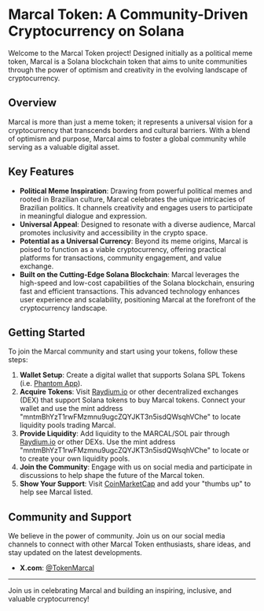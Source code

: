 # Marcal Token: A Community-Driven Cryptocurrency on Solana

Welcome to the Marcal Token project! Designed initially as a political meme token, Marcal is a Solana blockchain token that aims to unite communities through the power of optimism and creativity in the evolving landscape of cryptocurrency.

## Overview

Marcal is more than just a meme token; it represents a universal vision for a cryptocurrency that transcends borders and cultural barriers. With a blend of optimism and purpose, Marcal aims to foster a global community while serving as a valuable digital asset.

## Key Features

- **Political Meme Inspiration**: Drawing from powerful political memes and rooted in Brazilian culture, Marcal celebrates the unique intricacies of Brazilian politics. It channels creativity and engages users to participate in meaningful dialogue and expression.
- **Universal Appeal**: Designed to resonate with a diverse audience, Marcal promotes inclusivity and accessibility in the crypto space.
- **Potential as a Universal Currency**: Beyond its meme origins, Marcal is poised to function as a viable cryptocurrency, offering practical platforms for transactions, community engagement, and value exchange.
- **Built on the Cutting-Edge Solana Blockchain**: Marcal leverages the high-speed and low-cost capabilities of the Solana blockchain, ensuring fast and efficient transactions. This advanced technology enhances user experience and scalability, positioning Marcal at the forefront of the cryptocurrency landscape.

## Getting Started

To join the Marcal community and start using your tokens, follow these steps:

1. **Wallet Setup**: Create a digital wallet that supports Solana SPL Tokens (i.e. [Phantom App](https://phantom.app/)).
2. **Acquire Tokens**: Visit [Raydium.io](https://raydium.io/swap/?inputMint=sol&outputMint=mntmBhYzT1rwFMzmnu9ugcZQYJKT3n5isdQWsqhVChe) or other decentralized exchanges (DEX) that support Solana tokens to buy Marcal tokens. Connect your wallet and use the mint address "mntmBhYzT1rwFMzmnu9ugcZQYJKT3n5isdQWsqhVChe" to locate liquidity pools trading Marcal.
3. **Provide Liquidity**: Add liquidity to the MARCAL/SOL pair through [Raydium.io](https://raydium.io/liquidity-pools/) or other DEXs. Use the mint address "mntmBhYzT1rwFMzmnu9ugcZQYJKT3n5isdQWsqhVChe" to locate or to create your own liquidity pools. 
4. **Join the Community**: Engage with us on social media and participate in discussions to help shape the future of the Marcal token.
5. **Show Your Support**: Visit [CoinMarketCap](https://coinmarketcap.com/dexscan/solana/GfJ13g3tGQYtQ3DTAZz8WCWERLkvQsdaAUz2cjbG98pk/) and add your "thumbs up" to help see Marcal listed.

## Community and Support

We believe in the power of community. Join us on our social media channels to connect with other Marcal Token enthusiasts, share ideas, and stay updated on the latest developments.

- **X.com**: [@TokenMarcal](https://x.com/TokenMarcal)


---

Join us in celebrating Marcal and building an inspiring, inclusive, and valuable cryptocurrency!
